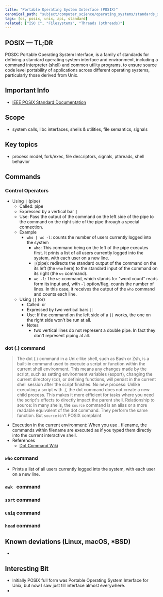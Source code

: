 ```yaml
---
title: "Portable Operating System Interface (POSIX)"
canonical_path: "subject/computer_science/operating_systems/standards_specifications/posix.md"
tags: [os, posix, unix, api, standard]
related: ["ISO C", "Filesystems", "Threads (pthreads)"]
---
```

## POSIX — TL;DR

POSIX: Portable Operating System Interface, is a family of standards for defining a standard operating system interface and environment, including a command interpreter (shell) and common utility programs, to ensure source code level portability of applications across different operating systems, particularly those derived from Unix.

## Important Info

- [IEEE POSIX Standard Documentation](https://pubs.opengroup.org/onlinepubs/9799919799/)

## Scope

- system calls, libc interfaces, shells & utilities, file semantics, signals

## Key topics

- process model, fork/exec, file descriptors, signals, pthreads, shell behavior

## Commands

### Control Operators

- Using  `|` (pipe)
  - Called: pipe
  - Expressed by a vertical bar `|`
  - Use: Pass the output of the command on the left side of the pipe to the command on the right side of the pipe through a special connection.
  - Example
    - `who | wc -l`: counts the number of users currently logged into the system
      - `who`: This command being on the left of the pipe executes first. It prints a list of all users currently logged into the system, with each user on a new line. 
      - `|`(pipe): redirects the standard output of the command on the its left (the `who` here) to the standard input of the command on its right (the `wc` command).
      - `wc -l`: The `wc` command, which stands for "word count" reads form its input and, with `-l` option/flag, counts the number of lines. In this case, it receives the output of the `who` command and counts each line. 
  - Using `||` (or) 
    - Called: or
    - Expressed by two vertical bars `||`
    - Use: If the command on the left side of a `||` works, the one on the right side won't be run at all.
    - Notes
      - two vertical lines do not represent a double pipe. In fact they don't represent piping at all. 

### dot (.) command

> The dot (.) command in a Unix-like shell, such as Bash or Zsh, is a built-in command used to execute a script or function within the current shell environment. This means any changes made by the script, such as setting environment variables (export), changing the current directory (cd), or defining functions, will persist in the current shell session after the script finishes.
> No new process: Unlike executing a script with ./, the dot command does not create a new child process. This makes it more efficient for tasks where you need the script's effects to directly impact the parent shell.
> Relationship to source: In many shells, the `source` command is an alias or a more readable equivalent of the dot command. They perform the same function. But `source` isn't POSIX complaint

- Execution in the current environment: When you use . filename, the commands within filename are executed as if you typed them directly into the current interactive shell.
- References
  - [Dot Command Wiki](https://en.wikipedia.org/wiki/Dot_(command))

### `who` command

- Prints a list of all users currently logged into the system, with each user on a new line. 

### `awk ` command

### `sort` command

### `uniq` command

### `head` command

## Known deviations (Linux, macOS, *BSD)

-

## Interesting Bit

- Initially POSIX full form was Portable Operating System Interface for Unix, but now I saw just till interface almost everywhere. 
- 
